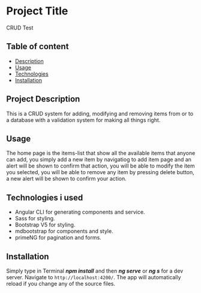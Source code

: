 # Project Title

CRUD Test

## Table of content

- [Description](#project-description)
- [Usage](#usage)
- [Technologies](#technologies-i-used)
- [Installation](#installation)

## Project Description

This is a CRUD system for adding, modifying and removing items from or to a database with a validation system for making all things right.

## Usage

The home page is the items-list that show all the available items that anyone can add, you simply add a new item by navigatiog to add item page and an alert will be shown to confirm that action, you will be able to modify the item you selected, you will be able to remove any item by pressing delete button, a new alert will be shown to confirm your action.

## Technologies i used

- Angular CLI for generating components and service.
- Sass for styling.
- Bootstrap V5 for styling.
- mdbootstrap for components and style.
- primeNG for pagination and forms.

## Installation

Simply type in Terminal **_npm install_** and then **_ng serve_** or **_ng s_** for a dev server. Navigate to `http://localhost:4200/`. The app will automatically reload if you change any of the source files.
